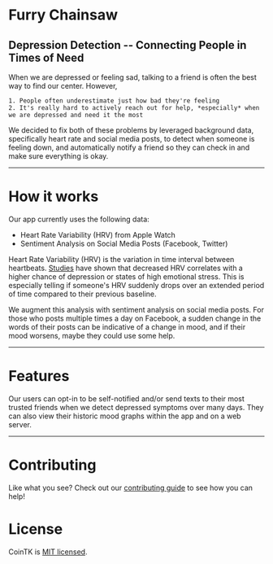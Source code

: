 # Furry Chainsaw
## Depression Detection -- Connecting People in Times of Need

When we are depressed or feeling sad, talking to a friend is often the best way to find our center. However,
	
	1. People often underestimate just how bad they're feeling
	2. It's really hard to actively reach out for help, *especially* when we are depressed and need it the most

We decided to fix both of these problems by leveraged background data, specifically heart rate and social media posts, to detect when someone is feeling down, and automatically notify a friend so they can check in and make sure everything is okay.



---

# How it works

Our app currently uses the following data:
* Heart Rate Variability (HRV) from Apple Watch
* Sentiment Analysis on Social Media Posts (Facebook, Twitter)


Heart Rate Variability (HRV) is the variation in time interval between heartbeats. [Studies](https://www.ncbi.nlm.nih.gov/pubmed/11138999) have shown that decreased HRV correlates with a higher chance of depression or states of high emotional stress. This is especially telling if someone's HRV suddenly drops over an extended period of time compared to their previous baseline.

We augment this analysis with sentiment analysis on social media posts. For those who posts multiple times a day on Facebook, a sudden change in the words of their posts can be indicative of a change in mood, and if their mood worsens, maybe they could use some help.


---

# Features

Our users can opt-in to be self-notified and/or send texts to their most trusted friends when we detect depressed symptoms over many days. They can also view their historic mood graphs within the app and on a web server.



---

# Contributing

Like what you see? Check out our [contributing guide](https://github.com/CoinTK/BitBox-Server/blob/master/CONTRIBUTING.md) to see how you can help!

# License

CoinTK is [MIT licensed](http://mit-license.org/).
